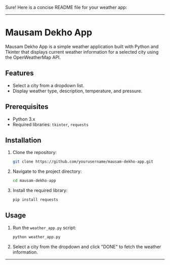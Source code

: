 Sure! Here is a concise README file for your weather app:

---

# Mausam Dekho App

Mausam Dekho App is a simple weather application built with Python and Tkinter that displays current weather information for a selected city using the OpenWeatherMap API.

## Features

- Select a city from a dropdown list.
- Display weather type, description, temperature, and pressure.

## Prerequisites

- Python 3.x
- Required libraries: `tkinter`, `requests`

## Installation

1. Clone the repository:
    ```bash
    git clone https://github.com/yourusername/mausam-dekho-app.git
    ```
2. Navigate to the project directory:
    ```bash
    cd mausam-dekho-app
    ```
3. Install the required library:
    ```bash
    pip install requests
    ```

## Usage

1. Run the `weather_app.py` script:
    ```bash
    python weather_app.py
    ```
2. Select a city from the dropdown and click "DONE" to fetch the weather information.

---

